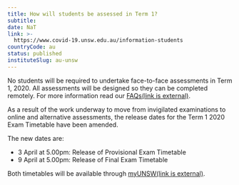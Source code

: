 ```yaml
---
title: How will students be assessed in Term 1?
subtitle: 
date: NaT
link: >-
  https://www.covid-19.unsw.edu.au/information-students
countryCode: au
status: published
instituteSlug: au-unsw
---
```

No students will be required to undertake face-to-face assessments in Term 1, 2020.  All assessments will be designed so they can be completed remotely. For more information read our [FAQs(link is external)](https://student.unsw.edu.au/grade/changes).

As a result of the work underway to move from invigilated examinations to online and alternative assessments, the release dates for the Term 1 2020 Exam Timetable have been amended.  
  
The new dates are:

  * 3 April at 5.00pm: Release of Provisional Exam Timetable
  * 9 April at 5.00pm: Release of Final Exam Timetable



Both timetables will be available through [myUNSW(link is external)](https://my.unsw.edu.au/?utm_source=All+Staff+-+March+2020&utm_campaign=b3e3d1e733-EMAIL_CAMPAIGN_2020_03_18_12_35_COPY_01&utm_medium=email&utm_term=0_774f806bf7-b3e3d1e733-).
